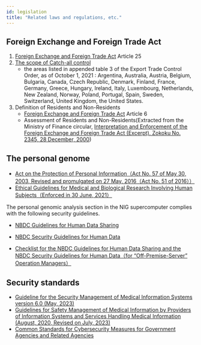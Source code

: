 ```yaml
---
id: legislation
title: "Related laws and regulations, etc."
---
```


## Foreign Exchange and Foreign Trade Act

1. [Foreign Exchange and Foreign Trade Act](https://elaws.e-gov.go.jp/document?lawid=324AC0000000228) Article 25
2. [The scope of Catch-all control](https://www.meti.go.jp/policy/anpo/anpo03.html)
    - the areas listed in appended table 3 of the Export Trade Control Order, as of October 1, 2021 : Argentina, Australia, Austria, Belgium, Bulgaria, Canada, Czech Republic, Denmark, Finland, France, Germany, Greece, Hungary, Ireland, Italy, Luxembourg, Netherlands, New Zealand, Norway, Poland, Portugal, Spain, Sweden, Switzerland, United Kingdom, the United States.
3. Definition of Residents and Non-Residents
    - [Foreign Exchange and Foreign Trade Act](https://elaws.e-gov.go.jp/document?lawid=324AC0000000228)  Article 6
    - Assessment of Residents and Non-Residents(Extracted from the Ministry of Finance circular, [Interpretation and Enforcement of the Foreign Exchange and Foreign Trade Act (Excerpt), Zokoku No. 2345, 28 December, 2000](https://www.meti.go.jp/policy/anpo/law_document/tutatu/t02chukai/t02chukai_unyokaishaku.pdf)) 



## The personal genome


- [Act on the Protection of Personal Information（Act No. 57 of May 30, 2003, Revised and promulgated on 27 May, 2016（Act No. 51 of 2016））](https://elaws.e-gov.go.jp/document?lawid=415AC0000000057)
- [Ethical Guidelines for Medical and Biological Research Involving Human Subjects（Enforced in 30 June, 2021）](https://www.meti.go.jp/press/2020/03/20210323004/20210323004.html)


The personal genomic analysis section in the NIG supercomputer complies with the following security guidelines.

- [NBDC Guidelines for Human Data Sharing ](https://humandbs.biosciencedbc.jp/en/guidelines/data-sharing-guidelines)
- [NBDC Security Guidelines for Human Data](https://humandbs.biosciencedbc.jp/en/guidelines)


-  [Checklist for the NBDC Guidelines for Human Data Sharing and the NBDC Security Guidelines for Human Data（for “Off-Premise-Server” Operation Managers）](/pdf/security_checklist_for_dbcenters_2021706.pdf)


## Security standards


- [Guideline for the Security Management of Medical Information Systems version 6.0 (May, 2023)](https://www.mhlw.go.jp/stf/shingi/0000516275_00006.html)
- [Guidelines for Safety Management of Medical Information by Providers of Information Systems and Services Handling Medical Information (August, 2020, Revised on July, 2023)](https://www.meti.go.jp/policy/mono_info_service/healthcare/teikyoujigyousyagl.html)
- [Common Standards for Cybersecurity Measures for Government Agencies and Related Agencies](https://www.nisc.go.jp/eng/index.html)
